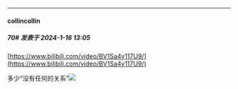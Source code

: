 
*****

####  collincollin  
##### 70#       发表于 2024-1-16 13:05

[https://www.bilibili.com/video/BV1Sa4y117U9/](https://www.bilibili.com/video/BV1Sa4y117U9/)

多少“没有任何的关系”<img src="https://static.saraba1st.com/image/smiley/face2017/048.png" referrerpolicy="no-referrer">

